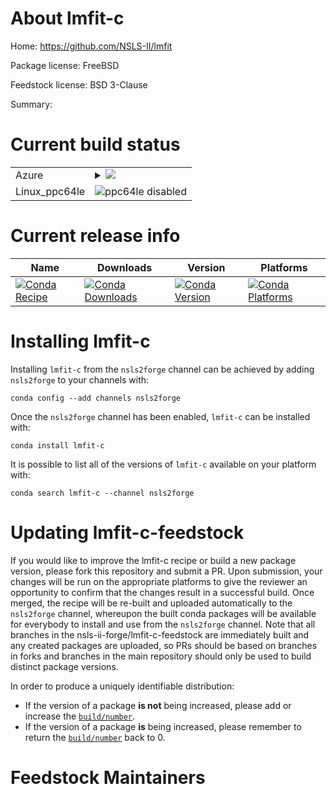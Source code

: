 About lmfit-c
=============

Home: https://github.com/NSLS-II/lmfit

Package license: FreeBSD

Feedstock license: BSD 3-Clause

Summary: 



Current build status
====================


<table>
    
  <tr>
    <td>Azure</td>
    <td>
      <details>
        <summary>
          <a href="https://dev.azure.com/nsls2forge/nsls2forge/_build/latest?definitionId=174&branchName=master">
            <img src="https://dev.azure.com/nsls2forge/nsls2forge/_apis/build/status/lmfit-c-feedstock?branchName=master">
          </a>
        </summary>
        <table>
          <thead><tr><th>Variant</th><th>Status</th></tr></thead>
          <tbody><tr>
              <td>linux</td>
              <td>
                <a href="https://dev.azure.com/nsls2forge/nsls2forge/_build/latest?definitionId=174&branchName=master">
                  <img src="https://dev.azure.com/nsls2forge/nsls2forge/_apis/build/status/lmfit-c-feedstock?branchName=master&jobName=linux&configuration=linux_" alt="variant">
                </a>
              </td>
            </tr><tr>
              <td>osx</td>
              <td>
                <a href="https://dev.azure.com/nsls2forge/nsls2forge/_build/latest?definitionId=174&branchName=master">
                  <img src="https://dev.azure.com/nsls2forge/nsls2forge/_apis/build/status/lmfit-c-feedstock?branchName=master&jobName=osx&configuration=osx_" alt="variant">
                </a>
              </td>
            </tr><tr>
              <td>win</td>
              <td>
                <a href="https://dev.azure.com/nsls2forge/nsls2forge/_build/latest?definitionId=174&branchName=master">
                  <img src="https://dev.azure.com/nsls2forge/nsls2forge/_apis/build/status/lmfit-c-feedstock?branchName=master&jobName=win&configuration=win_" alt="variant">
                </a>
              </td>
            </tr>
          </tbody>
        </table>
      </details>
    </td>
  </tr>
  <tr>
    <td>Linux_ppc64le</td>
    <td>
      <img src="https://img.shields.io/badge/ppc64le-disabled-lightgrey.svg" alt="ppc64le disabled">
    </td>
  </tr>
</table>

Current release info
====================

| Name | Downloads | Version | Platforms |
| --- | --- | --- | --- |
| [![Conda Recipe](https://img.shields.io/badge/recipe-lmfit--c-green.svg)](https://anaconda.org/nsls2forge/lmfit-c) | [![Conda Downloads](https://img.shields.io/conda/dn/nsls2forge/lmfit-c.svg)](https://anaconda.org/nsls2forge/lmfit-c) | [![Conda Version](https://img.shields.io/conda/vn/nsls2forge/lmfit-c.svg)](https://anaconda.org/nsls2forge/lmfit-c) | [![Conda Platforms](https://img.shields.io/conda/pn/nsls2forge/lmfit-c.svg)](https://anaconda.org/nsls2forge/lmfit-c) |

Installing lmfit-c
==================

Installing `lmfit-c` from the `nsls2forge` channel can be achieved by adding `nsls2forge` to your channels with:

```
conda config --add channels nsls2forge
```

Once the `nsls2forge` channel has been enabled, `lmfit-c` can be installed with:

```
conda install lmfit-c
```

It is possible to list all of the versions of `lmfit-c` available on your platform with:

```
conda search lmfit-c --channel nsls2forge
```




Updating lmfit-c-feedstock
==========================

If you would like to improve the lmfit-c recipe or build a new
package version, please fork this repository and submit a PR. Upon submission,
your changes will be run on the appropriate platforms to give the reviewer an
opportunity to confirm that the changes result in a successful build. Once
merged, the recipe will be re-built and uploaded automatically to the
`nsls2forge` channel, whereupon the built conda packages will be available for
everybody to install and use from the `nsls2forge` channel.
Note that all branches in the nsls-ii-forge/lmfit-c-feedstock are
immediately built and any created packages are uploaded, so PRs should be based
on branches in forks and branches in the main repository should only be used to
build distinct package versions.

In order to produce a uniquely identifiable distribution:
 * If the version of a package **is not** being increased, please add or increase
   the [``build/number``](https://conda.io/docs/user-guide/tasks/build-packages/define-metadata.html#build-number-and-string).
 * If the version of a package **is** being increased, please remember to return
   the [``build/number``](https://conda.io/docs/user-guide/tasks/build-packages/define-metadata.html#build-number-and-string)
   back to 0.

Feedstock Maintainers
=====================



